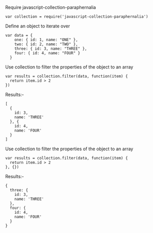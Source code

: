 Require javascript-collection-paraphernalia
    
    var collection = require('javascript-collection-paraphernalia')
    
Define an object to iterate over    
    
    var data = {
        one: { id: 1, name: "ONE" },
        two: { id: 2, name: "TWO" },
        three: { id: 3, name: "THREE" },
        four: { id: 4, name: "FOUR" }
      }

    
Use collection to filter the properties of the object to an array    
    
    var results = collection.filter(data, function(item) {
      return item.id > 2
    })

Results:-

    [ 
      { 
        id: 3, 
        name: 'THREE' 
      }, { 
        id: 4, 
        name: 'FOUR' 
      } 
    ]


Use collection to filter the properties of the object to an array    
    
    var results = collection.filter(data, function(item) {
      return item.id > 2
    }, {})

Results:-

    { 
      three: { 
        id: 3, 
        name: 'THREE' 
      },
      four: { 
        id: 4, 
        name: 'FOUR' 
      }
    }


